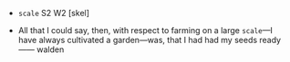 - `scale` S2 W2 [skel]



- All that I could say, then, with respect to farming on a large `scale`﻿—I have always cultivated a garden﻿—was, that I had had my seeds ready —— walden